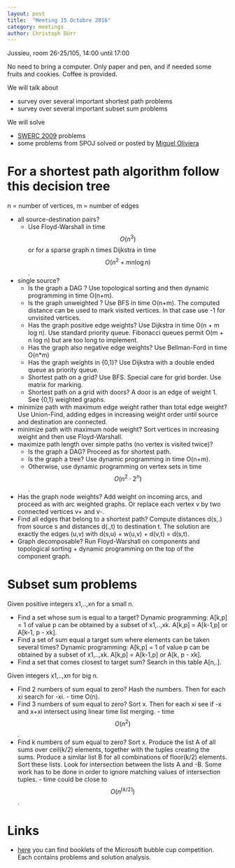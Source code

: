```yaml
---
layout: post
title:  "Meeting 15 Octobre 2016"
category: meetings
author: Christoph Dürr
---
```


Jussieu, room 26-25/105, 14:00 until 17:00

No need to bring a computer.  Only paper and pen, and if needed some fruits and cookies.  Coffee is provided.

We will talk about

- survey over several important shortest path problems
- survey over several important subset sum problems

We will solve

- [SWERC 2009](http://pc.fdi.ucm.es/swerc/swerc09/problems.php) problems
- some problems from SPOJ solved or posted by [Miguel Oliviera](http://www.spoj.com/users/mogers/)

# For a shortest path algorithm follow this decision tree

n = number of vertices, m = number of edges

- all source-destination pairs?
    - Use Floyd-Warshall in time $$O(n^3)$$ or for a sparse graph n times Dijkstra in time $$O(n^2 + m n \log n)$$.
- single source?
    - Is the graph a DAG ? Use topological sorting and then dynamic programming in time O(n+m).
    - Is the graph unweighted ? Use BFS in time O(n+m). The computed distance can be used to mark visited vertices. In that case use -1 for unvisited vertices.
    - Has the graph positive edge weights? Use Dijkstra in time O(n + m log n). Use standard priority queue.  Fibonacci queues permit O(m + n log n) but are too long to implement.
    - Has the graph also negative edge weights? Use Bellman-Ford in time O(n*m)
    - Has the graph weights in {0,1}? Use Dijkstra with a double ended queue as priority queue.
    - Shortest path on a grid? Use BFS.  Special care for grid border.  Use matrix for marking.
    - Shortest path on a grid with doors? A door is an edge of weight 1. See {0,1} weighted graphs.
- minimize path with maximum edge weight rather than total edge weight? Use Union-Find, adding edges in increasing weight order until source and destination are connected.
- minimize path with maximum node weight?  Sort vertices in increasing weight and then use Floyd-Warshall.
- maximize path length over simple paths (no vertex is visited twice)?
    - Is the graph a DAG? Proceed as for shortest path.
    - Is the graph a tree? Use dynamic programming in time O(n+m).
    - Otherwise, use dynamic programming on vertex sets in time $$O(n^2 \cdot 2^n)$$.
- Has the graph node weights? Add weight on incoming arcs, and proceed as with arc weighted graphs. Or replace each vertex v by two connected vertices v+ and v-.
- Find all edges that belong to a shortest path?  Compute distances d(s,.) from source s and distances d(.,t) to destination t.  The solution are exactly the edges (u,v) with d(s,u) + w(u,v) + d(v,t) = d(s,t).
- Graph decomposable? Run Floyd-Warshall on components and topological sorting + dynamic programming on the top of the component graph.

# Subset sum problems

Given positive integers x1,..,xn for a small n.

- Find a set whose sum is equal to a target?  Dynamic programming: A[k,p] = 1 of value p can be obtained by a subset of x1,..,xk. A[k,p] = A[k-1,p] or A[k-1, p - xk].
- Find a set of sum equal a target sum where elements can be taken several times?  Dynamic programming: A[k,p] = 1 of value p can be obtained by a subset of x1,..,xk. A[k,p] = A[k-1,p] or A[k, p - xk].
- Find a set that comes closest to target sum? Search in this table A[n,.].

Given integers x1,..,xn for big n.

- Find 2 numbers of sum equal to zero?  Hash the numbers. Then for each xi search for -xi. - time O(n).
- Find 3 numbers of sum equal to zero?  Sort x. Then for each xi see if -x and x+xi intersect using linear time list merging. - time $$O(n^2)$$.
- Find k numbers of sum equal to zero?  Sort x. Produce the list A of all sums over ceil(k/2) elements, together with the tuples creating the sums. Produce a similar list B for all combinations of floor(k/2) elements. Sort these lists. Look for intersection between the lists A and -B.  Some work has to be done in order to ignore matching values of intersection tuples. - time could be close to $$O(n^{\lceil k/2 \rceil})$$.


# Links

- [here](http://www.bubblecup.org/Booklets) you can find booklets of the Microsoft bubble cup competition. Each contains problems and solution analysis.